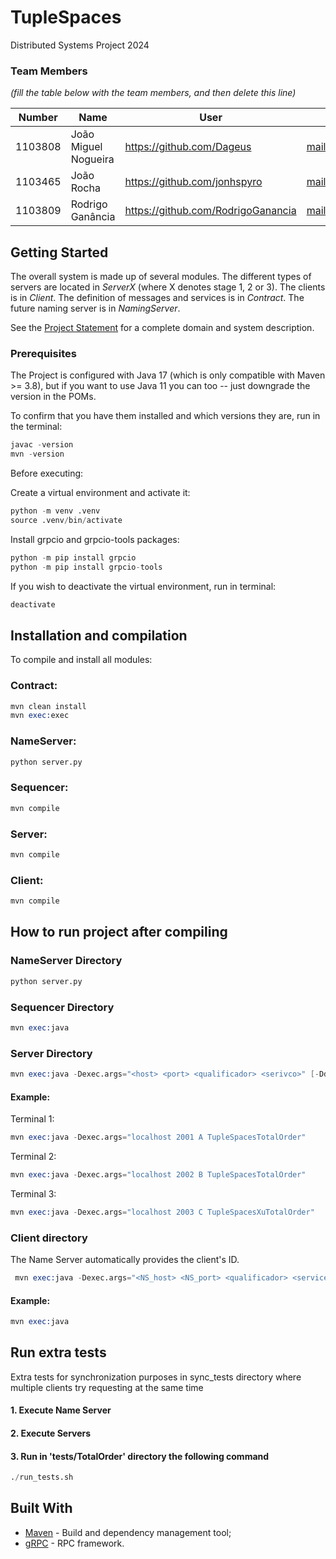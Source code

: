 # TupleSpaces

Distributed Systems Project 2024

### Team Members

*(fill the table below with the team members, and then delete this line)*

| Number | Name                   | User                                 | Email                                              |
|--------|------------------------|--------------------------------------|----------------------------------------------------|
| 1103808  | João Miguel Nogueira | <https://github.com/Dageus>          | <mailto:joao.miguel.nogueira@tecnico.ulisboa.pt>   |
| 1103465  | João Rocha           | <https://github.com/jonhspyro>       | <mailto:joaonolascorocha@tecnico.ulisboa.pt>       |
| 1103809  | Rodrigo Ganância     | <https://github.com/RodrigoGanancia> | <mailto:rodrigo.ganancia@tecnico.ulisboa.pt>       |

## Getting Started

The overall system is made up of several modules. The different types of servers are located in _ServerX_ (where X denotes stage 1, 2 or 3). 
The clients is in _Client_.
The definition of messages and services is in _Contract_. The future naming server
is in _NamingServer_.

See the [Project Statement](https://github.com/tecnico-distsys/TupleSpaces) for a complete domain and system description.

### Prerequisites

The Project is configured with Java 17 (which is only compatible with Maven >= 3.8), but if you want to use Java 11 you
can too -- just downgrade the version in the POMs.

To confirm that you have them installed and which versions they are, run in the terminal:

```s
javac -version
mvn -version
```

Before executing:

Create a virtual environment and activate it:

```s
python -m venv .venv
source .venv/bin/activate
```

Install grpcio and grpcio-tools packages:

```s
python -m pip install grpcio
python -m pip install grpcio-tools
```

If you wish to deactivate the virtual environment, run in terminal:

```S
deactivate
```

## Installation and compilation

To compile and install all modules:

### Contract:


```s
mvn clean install
mvn exec:exec
```

### NameServer:

```s
python server.py
```
### Sequencer:

```s
mvn compile
```

### Server:

```s
mvn compile
```

### Client:

```s
mvn compile
```


## How to run project after compiling

### NameServer Directory

```s
python server.py
```
### Sequencer Directory
```s
mvn exec:java
```

### Server Directory
```s
mvn exec:java -Dexec.args="<host> <port> <qualificador> <serivco>" [-Ddebug]
```
#### Example:
Terminal 1:
```s
mvn exec:java -Dexec.args="localhost 2001 A TupleSpacesTotalOrder"
```
Terminal 2:
```s
mvn exec:java -Dexec.args="localhost 2002 B TupleSpacesTotalOrder"
```
Terminal 3:
```s
mvn exec:java -Dexec.args="localhost 2003 C TupleSpacesXuTotalOrder"
```

### Client directory
The Name Server automatically provides the client's ID.
```s
 mvn exec:java -Dexec.args="<NS_host> <NS_port> <qualificador> <service>" [-Debug]
``` 
#### Example:
```s
mvn exec:java
```

## Run extra tests
Extra tests for synchronization purposes in sync_tests directory
where multiple clients try requesting at the same time

#### 1. Execute Name Server
#### 2. Execute Servers
#### 3. Run in 'tests/TotalOrder' directory the following command


```s
./run_tests.sh
```


## Built With

* [Maven](https://maven.apache.org/) - Build and dependency management tool;
* [gRPC](https://grpc.io/) - RPC framework.
